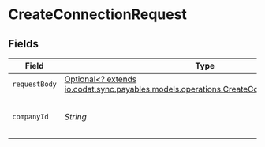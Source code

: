 # CreateConnectionRequest


## Fields

| Field                                                                                                                                              | Type                                                                                                                                               | Required                                                                                                                                           | Description                                                                                                                                        | Example                                                                                                                                            |
| -------------------------------------------------------------------------------------------------------------------------------------------------- | -------------------------------------------------------------------------------------------------------------------------------------------------- | -------------------------------------------------------------------------------------------------------------------------------------------------- | -------------------------------------------------------------------------------------------------------------------------------------------------- | -------------------------------------------------------------------------------------------------------------------------------------------------- |
| `requestBody`                                                                                                                                      | [Optional<? extends io.codat.sync.payables.models.operations.CreateConnectionRequestBody>](../../models/operations/CreateConnectionRequestBody.md) | :heavy_minus_sign:                                                                                                                                 | N/A                                                                                                                                                |                                                                                                                                                    |
| `companyId`                                                                                                                                        | *String*                                                                                                                                           | :heavy_check_mark:                                                                                                                                 | Unique identifier for a company.                                                                                                                   | 8a210b68-6988-11ed-a1eb-0242ac120002                                                                                                               |